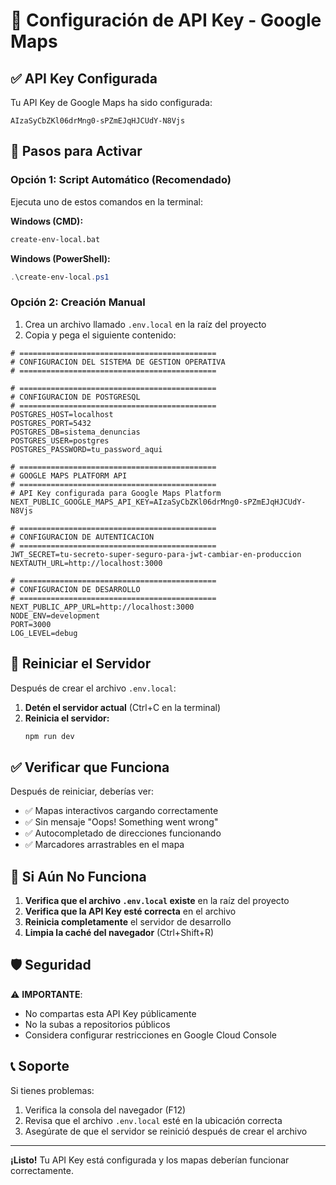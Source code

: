 # 🔑 Configuración de API Key - Google Maps

## ✅ API Key Configurada
Tu API Key de Google Maps ha sido configurada:
```
AIzaSyCbZKl06drMng0-sPZmEJqHJCUdY-N8Vjs
```

## 🚀 Pasos para Activar

### Opción 1: Script Automático (Recomendado)
Ejecuta uno de estos comandos en la terminal:

**Windows (CMD):**
```cmd
create-env-local.bat
```

**Windows (PowerShell):**
```powershell
.\create-env-local.ps1
```

### Opción 2: Creación Manual
1. Crea un archivo llamado `.env.local` en la raíz del proyecto
2. Copia y pega el siguiente contenido:

```env
# ============================================
# CONFIGURACION DEL SISTEMA DE GESTION OPERATIVA
# ============================================

# ============================================
# CONFIGURACION DE POSTGRESQL
# ============================================
POSTGRES_HOST=localhost
POSTGRES_PORT=5432
POSTGRES_DB=sistema_denuncias
POSTGRES_USER=postgres
POSTGRES_PASSWORD=tu_password_aqui

# ============================================
# GOOGLE MAPS PLATFORM API
# ============================================
# API Key configurada para Google Maps Platform
NEXT_PUBLIC_GOOGLE_MAPS_API_KEY=AIzaSyCbZKl06drMng0-sPZmEJqHJCUdY-N8Vjs

# ============================================
# CONFIGURACION DE AUTENTICACION
# ============================================
JWT_SECRET=tu-secreto-super-seguro-para-jwt-cambiar-en-produccion
NEXTAUTH_URL=http://localhost:3000

# ============================================
# CONFIGURACION DE DESARROLLO
# ============================================
NEXT_PUBLIC_APP_URL=http://localhost:3000
NODE_ENV=development
PORT=3000
LOG_LEVEL=debug
```

## 🔄 Reiniciar el Servidor

Después de crear el archivo `.env.local`:

1. **Detén el servidor actual** (Ctrl+C en la terminal)
2. **Reinicia el servidor:**
   ```bash
   npm run dev
   ```

## ✅ Verificar que Funciona

Después de reiniciar, deberías ver:
- ✅ Mapas interactivos cargando correctamente
- ✅ Sin mensaje "Oops! Something went wrong"
- ✅ Autocompletado de direcciones funcionando
- ✅ Marcadores arrastrables en el mapa

## 🔧 Si Aún No Funciona

1. **Verifica que el archivo `.env.local` existe** en la raíz del proyecto
2. **Verifica que la API Key esté correcta** en el archivo
3. **Reinicia completamente** el servidor de desarrollo
4. **Limpia la caché del navegador** (Ctrl+Shift+R)

## 🛡️ Seguridad

⚠️ **IMPORTANTE**: 
- No compartas esta API Key públicamente
- No la subas a repositorios públicos
- Considera configurar restricciones en Google Cloud Console

## 📞 Soporte

Si tienes problemas:
1. Verifica la consola del navegador (F12)
2. Revisa que el archivo `.env.local` esté en la ubicación correcta
3. Asegúrate de que el servidor se reinició después de crear el archivo

---

**¡Listo!** Tu API Key está configurada y los mapas deberían funcionar correctamente.
